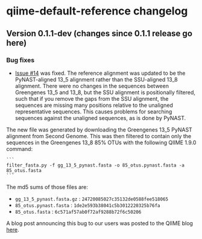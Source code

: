 # qiime-default-reference changelog

## Version 0.1.1-dev (changes since 0.1.1 release go here)

### Bug fixes
* [Issue #14](https://github.com/biocore/qiime-default-reference/issues/14) was fixed. The reference alignment was updated to be the PyNAST-aligned 13_5 alignment rather than the SSU-aligned 13_8 alignment. There were no changes in the sequences between Greengenes 13_5 and 13_8, but the SSU alignment is positionally filtered, such that if you remove the gaps from the SSU alignment, the sequences are missing many positions relative to the unaligned representative sequences. This causes problems for searching sequences against the unaligned sequences, as is done by PyNAST.

 The new file was generated by downloading the Greengenes 13_5 PyNAST alignment from Second Genome. This was then filtered to contain only the sequences in the Greengenes 13_8 85% OTUs with the following QIIME 1.9.0 command:

    ```
    filter_fasta.py -f gg_13_5_pynast.fasta -o 85_otus.pynast.fasta -a 85_otus.fasta
    ```
 The md5 sums of those files are:
  * ``gg_13_5_pynast.fasta.gz`` : ``24720085027c35132de0588fee518065``
  * ``85_otus.pynast.fasta`` : ``1de2e593b38041c5b3012220325b76fa``
  * ``85_otus.fasta`` : ``6c571af57ab0f72af9288b72f6c50206``

 A blog post announcing this bug to our users was posted to the QIIME blog [here](https://qiime.wordpress.com/2015/04/15/qiime-1-9-0-bug-affecting-pynast-alignment-of-16s-amplicons-generated-with-non-515f806r-primers/).
